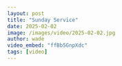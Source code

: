 ```yaml
---
layout: post
title: "Sunday Service"
date: 2025-02-02
image: /images/video/2025-02-02.jpg
author: wade
video_embed: "ffBb5GnpXdc"
tags: [video]
---
```


